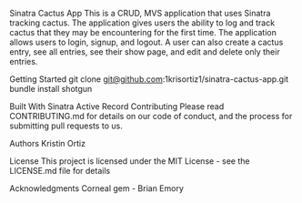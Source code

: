 Sinatra Cactus App
This is a CRUD, MVS application that uses Sinatra tracking cactus. The application gives users the ability to log and track cactus that they may be encountering for the first time.  The application allows users to login, signup, and logout.  A user can also create a cactus entry, see all entries, see their show page, and edit and delete only their entries.  

Getting Started
git clone git@github.com:1krisortiz1/sinatra-cactus-app.git
bundle install
shotgun

Built With
Sinatra
Active Record
Contributing
Please read CONTRIBUTING.md for details on our code of conduct, and the process for submitting pull requests to us.

Authors
Kristin Ortiz

License
This project is licensed under the MIT License - see the LICENSE.md file for details

Acknowledgments
Corneal gem - Brian Emory

